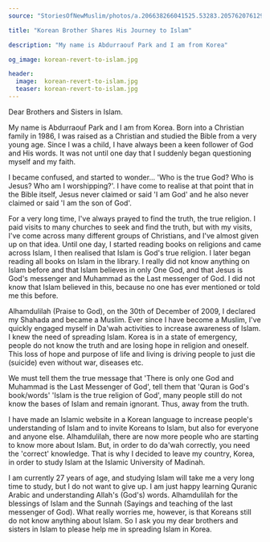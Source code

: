 ```yaml
---
source: "StoriesOfNewMuslim/photos/a.206638266041525.53283.205762076129144/1019229521449058"

title: "Korean Brother Shares His Journey to Islam"

description: "My name is Abdurraouf Park and I am from Korea"

og_image: korean-revert-to-islam.jpg

header:
  image:  korean-revert-to-islam.jpg
  teaser: korean-revert-to-islam.jpg
---
```



Dear Brothers and Sisters in Islam.

My name is Abdurraouf Park and I am from Korea. Born into a Christian family in 1986, I was raised as a Christian and studied the Bible from a very young age. Since I was a child, I have always been a keen follower of God and His words. It was not until one day that I suddenly began questioning myself and my faith.

I became confused, and started to wonder... 'Who is the true God? Who is Jesus? Who am I worshipping?'. I have come to realise at that point that in the Bible itself, Jesus never claimed or said 'I am God' and he also never claimed or said 'I am the son of God'.

For a very long time, I've always prayed to find the truth, the true religion. I paid visits to many churches to seek and find the truth, but with my visits, I've come across many different groups of Christians, and I've almost given up on that idea. Until one day, I started reading books on religions and came across Islam, I then realised that Islam is God's true religion. I later began reading all books on Islam in the library. I really did not know anything on Islam before and that Islam believes in only One God, and that Jesus is God's messenger and Muhammad as the Last messenger of God. I did not know that Islam believed in this, because no one has ever mentioned or told me this before.

Alhamdulilah (Praise to God), on the 30th of December of 2009, I declared my Shahada and became a Muslim. Ever since I have become a Muslim, I've quickly engaged myself in Da'wah activities to increase awareness of Islam. I knew the need of spreading Islam. Korea is in a state of emergency, people do not know the truth and are losing hope in religion and oneself. This loss of hope and purpose of life and living is driving people to just die (suicide) even without war, diseases etc.

We must tell them the true message that 'There is only one God and Muhammad is the Last Messenger of God', tell them that 'Quran is God's book/words' 'Islam is the true religion of God', many people still do not know the bases of Islam and remain ignorant. Thus, away from the truth.

I have made an Islamic website in a Korean language to increase people's understanding of Islam and to invite Koreans to Islam, but also for everyone and anyone else. Alhamdulilah, there are now more people who are starting to know more about Islam. But, in order to do da'wah correctly, you need the 'correct' knowledge. That is why I decided to leave my country, Korea, in order to study Islam at the Islamic University of Madinah. 

I am currently 27 years of age, and studying Islam will take me a very long time to study, but I do not want to give up. I am just happy learning Quranic Arabic and understanding Allah's (God's) words. Alhamdulilah for the blessings of Islam and the Sunnah (Sayings and teaching of the last messenger of God). What really worries me, however, is that Koreans still do not know anything about Islam. So I ask you my dear brothers and sisters in Islam to please help me in spreading Islam in Korea.
